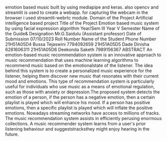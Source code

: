 emotion based music built by using mediapipe and keras. also opencv and streamlit is used to create a webapp. for capturing the webcam in the browser i used streamlit-webrtc module.
Domain of the Project Artificial intelligence based project
Title of the Project Emotion based music system by using facial 
expression algorithm
Year/Sem III Year V Semester
Name of the Guide&
Designation
Mr.G.Saidulu (Assistant professor)
Date of Submission 07/10/2023
Roll Number Name of the Student Phone Number
21H51A05D4 Bussa Tejaswini 7794092659
21H51A05D5 Dade Dinisha 6281606311
21H51A05D6 Deekonda Saketh 7989156367
ABSTRACT
An emotion-based music recommendation system is an innovative approach to music
recommendation that uses machine learning algorithms to recommend music based on the
emotionalstate of the listener. The idea behind this system is to create a personalized music
experience for the listener, helping them discover new music that resonates with their
current mood and emotions. This type of recommendation system is particularly useful for
individuals who use music as a means of emotional regulation, such as those with anxiety
or depression.The proposed system detects the emotion of a person, if the person has a
negative emotion, then a certain playlist is played which will enhance his mood. If a person
has positive emotions, then a specific playlist is played which will inflate the positive
emotions. Nowadays streaming networks have access to millions of tracks. The music
recommendation system assists in efficiently perusing enormous collections. A music
recommender system learns from a user's prior listening behaviour and suggeststracksthey
might enjoy hearing in the future.
